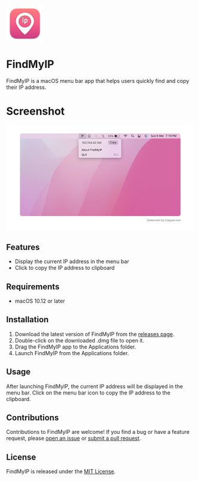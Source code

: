 <img src="https://raw.githubusercontent.com/rprav-n/findmyip/main/FindMyIP/Assets.xcassets/AppIcon.appiconset/Iconfindmyip%20copy.png" alt="App Icon" width=100 />

# FindMyIP

FindMyIP is a macOS menu bar app that helps users quickly find and copy their IP address.

# Screenshot

<img src="https://raw.githubusercontent.com/rprav-n/findmyip/main/findmyip-screenshot.png" alt="App Screenshot" />

## Features

- Display the current IP address in the menu bar
- Click to copy the IP address to clipboard

## Requirements

- macOS 10.12 or later

## Installation

1. Download the latest version of FindMyIP from the [releases page](https://github.com/rprav-n/findmyip/releases).
2. Double-click on the downloaded .dmg file to open it.
3. Drag the FindMyIP app to the Applications folder.
4. Launch FindMyIP from the Applications folder.

## Usage

After launching FindMyIP, the current IP address will be displayed in the menu bar. Click on the menu bar icon to copy the IP address to the clipboard.

## Contributions

Contributions to FindMyIP are welcome! If you find a bug or have a feature request, please [open an issue](https://github.com/rprav-n/findmyip/issues/new) or [submit a pull request](https://github.com/rprav-n/findmyip/compare).

## License

FindMyIP is released under the [MIT License](https://github.com/rprav-n/findmyip/blob/main/LICENSE).
